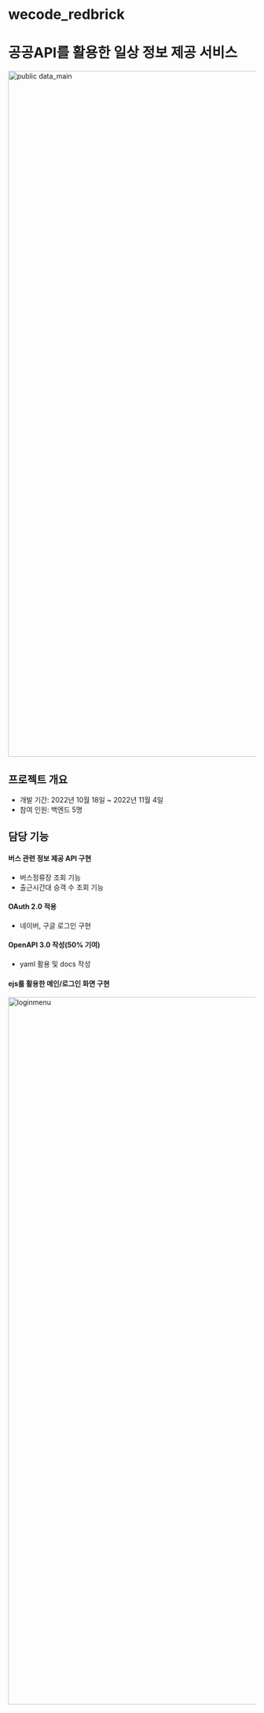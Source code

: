 # wecode_redbrick

# 공공API를 활용한 일상 정보 제공 서비스
<img width="1396" alt="public data_main" src="https://user-images.githubusercontent.com/99233475/212879254-f6944e48-b196-471f-b80d-c194824cdadf.png">

## 프로젝트 개요
- 개발 기간: 2022년 10월 18일 ~ 2022년 11월 4일
- 참여 인원: 백엔드 5명

## 담당 기능
#### 버스 관련 정보 제공 API 구현
- 버스정류장 조회 기능
- 출근시간대 승객 수 조회 기능
#### OAuth 2.0 적용
- 네이버, 구글 로그인 구현
#### OpenAPI 3.0 작성(50% 기여)
- yaml 활용 및 docs 작성
#### ejs를 활용한 메인/로그인 화면 구현
<img width="1440" alt="loginmenu" src="https://user-images.githubusercontent.com/99233475/212880552-d80e72fd-80cf-4ded-9ed3-adb09d4ad2a9.png">
